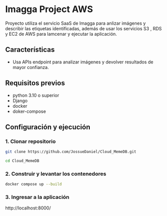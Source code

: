 # Imagga Project AWS
Proyecto utiliza el servicio SaaS de Imagga para anlizar imágenes y describir las etiquetas identificadas, además de usar los servicios S3 , RDS y EC2 de AWS para lamcenar y ejecutar la aplicación.

## Características
- Usa APIs endpoint para analizar imágenes y devolver resultados de mayor confianza.

## Requisitos previos
- python 3.10 o superior
- Django
- docker
- doker-compose

## Configuración y ejecución
### 1. Clonar repositorio
```bash
git clone https://github.com/JossueDaniel/Cloud_MemeDB.git
```

```bash
cd Cloud_MemeDB
```

### 2. Construir y levantar los contenedores
```bash
docker compose up --build
```

### 3. Ingresar a la aplicación
http://localhost:8000/
